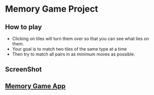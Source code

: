 # Memory Game Project

## How to play


* Clicking on tiles will turn them over so that you can see what lies on them.
* Your goal is to match two tiles of the same type at a time
* Then try to match all pairs in as minimum moves as possible.


## ScreenShot


## [Memory Game App](https://danrejsa.github.io/Memory-Game/)
